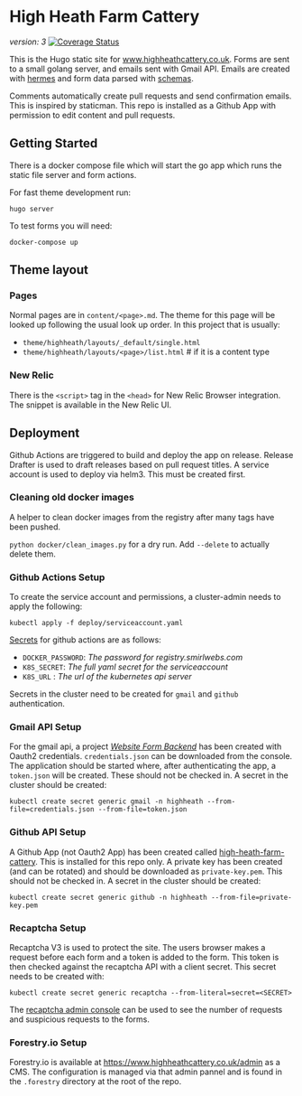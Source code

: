 # High Heath Farm Cattery

_version: 3_ [![Coverage Status](https://coveralls.io/repos/github/Smirl/highheath/badge.svg?branch=master)](https://coveralls.io/github/Smirl/highheath?branch=master)

This is the Hugo static site for www.highheathcattery.co.uk. Forms are sent to
a small golang server, and emails sent with Gmail API. Emails are created with
[hermes](https://github.com/matcornic/hermes/) and form data parsed with
[schemas](http://www.gorillatoolkit.org/pkg/schema).

Comments automatically create pull requests and send confirmation emails. This
is inspired by staticman. This repo is installed as a Github App with permission
to edit content and pull requests.

## Getting Started

There is a docker compose file which will start the go app which runs
the static file server and form actions.

For fast theme development run:

    hugo server

To test forms you will need:

    docker-compose up


## Theme layout

### Pages

Normal pages are in `content/<page>.md`. The theme for this page will be looked
up following the usual look up order. In this project that is usually:

* `theme/highheath/layouts/_default/single.html`
* `theme/highheath/layouts/<page>/list.html`  # if it is a content type

### New Relic

There is the `<script>` tag in the `<head>` for New Relic Browser integration.
The snippet is available in the New Relic UI.


## Deployment

Github Actions are triggered to build and deploy the app on release. Release
Drafter is used to draft releases based on pull request titles. A service
account is used to deploy via helm3. This must be created first.

### Cleaning old docker images

A helper to clean docker images from the registry after many tags have been pushed.

`python docker/clean_images.py` for a dry run. Add `--delete` to actually delete
them.

### Github Actions Setup

To create the service account and permissions, a cluster-admin needs to apply
the following:

```console
kubectl apply -f deploy/serviceaccount.yaml
```

[Secrets][github-actions-secrets] for github actions are as follows:

- `DOCKER_PASSWORD`: _The password for registry.smirlwebs.com_
- `K8S_SECRET`: _The full yaml secret for the serviceaccount_
- `K8S_URL` : _The url of the kubernetes api server_

Secrets in the cluster need to be created for `gmail` and `github`
authentication.

### Gmail API Setup

For the gmail api, a project [_Website Form Backend_][gmail-console] has been
created with Oauth2 credentials. `credentials.json` can be downloaded from the
console. The application should be started where, after authenticating the app,
a `token.json` will be created. These should not be checked in. A secret in the
cluster should be created:

```console
kubectl create secret generic gmail -n highheath --from-file=credentials.json --from-file=token.json
```

### Github API Setup

A Github App (not Oauth2 App) has been created called
[high-heath-farm-cattery][github-console]. This is installed for this repo only.
A private key has been created (and can be rotated) and should be downloaded
as `private-key.pem`. This should not be checked in. A secret in the
cluster should be created:

```console
kubectl create secret generic github -n highheath --from-file=private-key.pem
```

### Recaptcha Setup

Recaptcha V3 is used to protect the site. The users browser makes a request
before each form and a token is added to the form. This token is then checked
against the recaptcha API with a client secret. This secret needs to be created
with:

```console
kubectl create secret generic recaptcha --from-literal=secret=<SECRET>
```

The [recaptcha admin console][recaptcha] can be used to see the number of
requests and suspicious requests to the forms.

### Forestry.io Setup

Forestry.io is available at https://www.highheathcattery.co.uk/admin as a CMS.
The configuration is managed via that admin pannel and is found in the `.forestry`
directory at the root of the repo.

[github-actions-secrets]: https://github.com/Smirl/highheath/settings/secrets
[gmail-console]: https://console.developers.google.com/apis/dashboard?project=website-form-bac-1595189229489&folder=&organizationId=
[github-console]: https://github.com/settings/apps/high-heath-farm-cattery
[recaptcha]: https://www.google.com/recaptcha/admin/site/432158062
